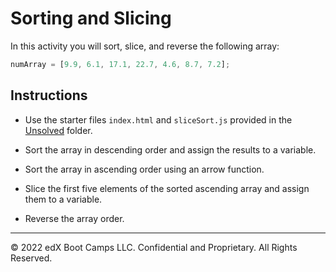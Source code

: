 # Sorting and Slicing

In this activity you will sort, slice, and reverse the following array:

```javascript
numArray = [9.9, 6.1, 17.1, 22.7, 4.6, 8.7, 7.2];
```

## Instructions

* Use the starter files `index.html` and `sliceSort.js` provided in the [Unsolved](Unsolved) folder.

* Sort the array in descending order and assign the results to a variable.

* Sort the array in ascending order using an arrow function.

* Slice the first five elements of the sorted ascending array and assign them to a variable.

* Reverse the array order.

---

© 2022 edX Boot Camps LLC. Confidential and Proprietary. All Rights Reserved.
